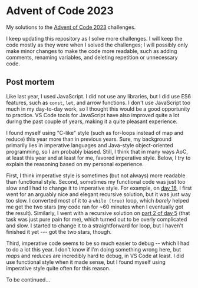 # Advent of Code 2023

My solutions to the [Advent of Code 2023](https://adventofcode.com/2023) challenges.

I keep updating this repository as I solve more challenges. I will keep the code mostly as they were when I solved the challenges; I will possibly only make minor changes to make the code more readable, such as adding comments, renaming variables, and deleting repetition or unnecessary code.

## Post mortem

Like last year, I used JavaScript. I did not use any libraries, but I did use ES6 features, such as `const`, `let`, and arrow functions. I don't use JavaScript too much in my day-to-day work, so I thought this would be a good opportunity to practice. VS Code tools for JavaScript have also improved quite a lot during the past couple of years, making it a quite pleasant experience.

I found myself using "C-like" style (such as for-loops instead of map and reduce) this year more than in previous years. Sure, my background primarily lies in imperative languages and Java-style object-oriented programming, so I am probably biased. Still, I think that in many ways AoC, at least this year and at least for me, favored imperative style. Below, I try to explain the reasoning based on my personal experience.

First, I think imperative style is sometimes (but not always) more readable than functional style. Second, sometimes my functional code was just too slow and I had to change it to imperative style. For example, on [day 16](https://github.com/ajlakanen/AdventOfCode2023/blob/main/16.js), I first went for an arguably nice and elegant recursive solution, but it was just way too slow. I converted most of it to a `while (true)` loop, which _barely_ helped me get the two stars (my code ran for ~60 minutes when I eventually got the result). Similarly, I went with a recursive solution on [part 2 of day 5](https://github.com/ajlakanen/AdventOfCode2023/blob/3a7787ae20819f7588e1ecc8818eb130947f4a0b/05.js#L87) (that task was just pure pain for me), which turned out to be overly complicated and slow. I started to change it to a straightforward for loop, but I haven't finished it yet --- got the two stars, though.

Third, imperative code seems to be so much easier to debug -- which I had to do a lot this year. I don't know if I'm doing something wrong here, but *map*s and *reduce*s are incredibly hard to debug, in VS Code at least. I did use functional style when it made sense, but I found myself using imperative style quite often for this reason.

To be continued...
